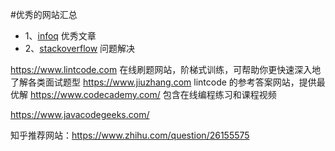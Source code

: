 #优秀的网站汇总

- 1、[infoq](https://www.infoq.cn/)     优秀文章
- 2、[stackoverflow](https://stackoverflow.com/)   问题解决







https://www.lintcode.com   在线刷题网站，阶梯式训练，可帮助你更快速深入地了解各类面试题型
https://www.jiuzhang.com   lintcode 的参考答案网站，提供最优解
https://www.codecademy.com/   包含在线编程练习和课程视频



https://www.javacodegeeks.com/




知乎推荐网站：https://www.zhihu.com/question/26155575